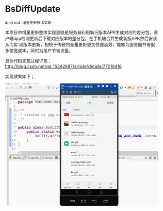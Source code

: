 # BsDiffUpdate
    Android 增量更新技术实现
   
   本项目中增量更新整体实现思路是服务器利用新旧版本APK生成对应的差分包，客户端app检测更新后下载对应版本的差分包，在手机端合并生成新版APK然后安装从而实
   现版本更新，相较于传统的全量更新更加快速高效，能够为服务器节省很多带宽成本，同时为用户节省流量。
   
   具体代码实现过程详见：http://blog.csdn.net/qq_15342987/article/details/77018418
   
实现效果如下；
    
![首页](diffUPdate.gif)
